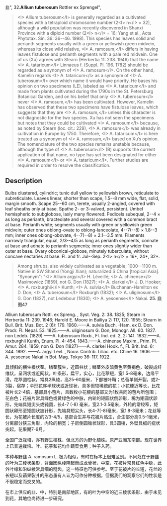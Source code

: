 韭",
32.**Allium tuberosum** Rottler ex Sprengel",

> &lt;I&gt; Allium tuberosum&lt;/I&gt; is generally regarded as a cultivated species with a tetraploid chromosome number (2&lt;I&gt; n&lt;/I&gt; = 32), although a wild population was recently discovered in Shanxi Province with a diploid number (2&lt;I&gt; n&lt;/I&gt; = 16; Yang et al., Acta Phytotax. Sin. 36: 36--46. 1998). This species has leaves solid and perianth segments usually with a green or yellowish green midvein, whereas its close wild relative, &lt;I&gt; A. ramosum,&lt;/I&gt; differs in having leaves fistulose and perianth segments with a pale red midvein. One of us (Xu) agrees with Stearn (Herbertia 11: 238. 1946) that the name &lt;I&gt; A. tataricum&lt;/I&gt; Linnaeus f. (Suppl. Pl. 196. 1782) should be regarded as a synonym of &lt;I&gt; A. ramosum&lt;/I&gt;. On the other hand, Kamelin regards &lt;I&gt; A. tataricum&lt;/I&gt; as a synonym of &lt;I&gt; A. tuberosum&lt;/I&gt; over which name it would have priority. He bases his opinion on two specimens (LE), labeled as &lt;I&gt; A. tataricum&lt;/I&gt; and made from plants cultivated during the 1790s in the St. Petersburg Botanical Garden, and on his belief that only &lt;I&gt; A. tuberosum&lt;/I&gt; never &lt;I&gt; A. ramosum,&lt;/I&gt; has been cultivated. However, Kamelin has observed that these two specimens have fistulose leaves, which suggests that they are &lt;I&gt; A. ramosum,&lt;/I&gt; unless this character is not diagnostic for the two species. Xu has not seen the specimens but notes that they could be cultivated &lt;I&gt; A. ramosum&lt;/I&gt; because, as noted by Stearn (loc. cit.: 229), &lt;I&gt; A. ramosum&lt;/I&gt; was already in cultivation in Europe by 1750. Therefore, &lt;I&gt; A. tataricum&lt;/I&gt; is here treated as a synonym of &lt;I&gt; A. ramosum,&lt;/I&gt; based on Xu’s opinion. The nomenclature of the two species remains unstable because, although the type of &lt;I&gt; A. tuberosum&lt;/I&gt; (B) supports the current application of that name, no type has yet been designated for either &lt;I&gt; A. ramosum&lt;/I&gt; or &lt;I&gt; A. tataricum&lt;/I&gt;. Further studies are required in order to resolve the classification.

## Description
Bulbs clustered, cylindric; tunic dull yellow to yellowish brown, reticulate to subreticulate. Leaves linear, shorter than scape, 1.5--8 mm wide, flat, solid, margin smooth. Scape 25--60 cm, terete, usually 2-angled, covered with leaf sheaths only at base. Spathe 2- or 3-valved, persistent. Umbel hemispheric to subglobose, laxly many flowered. Pedicels subequal, 2--4 × as long as perianth, bracteolate and several covered with a common bract at base. Perianth white; segments usually with green or yellowish green midvein; outer ones oblong-ovate to oblong-lanceolate, 4--7(--8) × 1.8--3 mm; inner ones oblong-obovate, 4--7(--8) × 2.1--3.5 mm. Filaments narrowly triangular, equal, 2/3--4/5 as long as perianth segments, connate at base and adnate to perianth segments; inner ones slightly wider than outer at base. Ovary obconical-globose, minutely tuberculate, without concave nectaries at base. Fl. and fr. Jul--Sep. 2&lt;I&gt; n&lt;/I&gt; = 16*, 24*, 32*.

> Among shrubs, also widely cultivated as a vegetable; 1000--1100 m. Native in SW Shanxi (Yongji Xian); naturalized S China [tropical Asia].
  "Synonym": "&lt;I&gt; Allium argyi&lt;/I&gt; H. Léveillé; &lt;I&gt; A. chinense&lt;/I&gt; Maximowicz (1859), not G. Don (1827); &lt;I&gt; A. clarkei&lt;/I&gt; J. D. Hooker; &lt;I&gt; A. roxburghii&lt;/I&gt; Kunth; &lt;I&gt; A. sulvia&lt;/I&gt; Buchanan-Hamilton ex D. Don; &lt;I&gt; A. tuberosum&lt;/I&gt; Roxburgh (1832); &lt;I&gt; A. uliginosum&lt;/I&gt; G. Don (1827), not Ledebour (1830); &lt;I&gt; A. yesoense&lt;/I&gt; Nakai.
**25. 韭 图47**

Allium tuberosum Rottl. ex Spreng. , Syst. Veg. 2: 38. 1825; Stearn in Herbertia 11: 239. 1946; Harold E. Moore in Bailiya 2: 117, 120. 1955; Stearn in Bull. Brit. Mus. Bot. 2 (6): 179. 1960.——A. sulvia Buch. -Ham. ex D. Don. Prodr. Fl. Nepal. 53. 1825.——A. uliginosum G. Don, Monogr. All. 60. 1827. non Ledeb. (1829) ——A. tuberosum Roxb., Fl. Ind. ed. 2, 2: 141. 1832.——A. roxburghii Kunth, Enum. Pl. 4: 454. 1843.——A. chinense Maxim., Prim. Pl. Amur. 284. 1859, non G. Don (1827)——A. clarkei Hook. f., Fl. Brit. Ind. 6: 344. 1892. ——A. argyi Levl. , Nouv. Contrib. Liliac. etc. Chine 16. 1906.——A. yesoense Nakai in Bot. Mag. Tokyo 36: 117. 1922.

具倾斜的横生根状茎。鳞茎簇生，近圆柱状；鳞茎外皮暗黄色至黄褐色，破裂成纤维状，呈网状或近网状。叶条形，扁平，实心，比花葶短，宽1.5-8毫米，边缘平滑。花葶圆柱状，常具2纵棱，高25-60厘米，下部被叶鞘；总苞单侧开裂，或2-3裂，宿存；伞形花序半球状或近球状，具多但较稀疏的花；小花梗近等长，比花被片长2-4倍，基部具小苞片，且数枚小花梗的基部又为1枚共同的苞片所包围；花白色；花被片常具绿色或黄绿色的中脉，内轮的矩圆状倒卵形，稀为矩圆状卵形，先端具短尖头或钝圆，长4-7 (-8) 毫米，宽2.1-3.5毫米，外轮的常较窄，矩圆状卵形至矩圆状披针形，先端具短尖头，长4-7(-8)毫米，宽1.8-3毫米；花丝等长，为花被片长度的2/3-4/5，基部合生并与花被片贴生，合生部分高0.5-1毫米，分离部分狭三角形，内轮的稍宽；子房倒圆锥状球形，具3圆稜，外壁具细的疣状突起。花果期7-9月。

全国广泛栽培，亦有野生植株，但北方的为野化植株。原产亚洲东南部。现在世界上已普遍栽培。叶、花葶和花均作蔬菜食用；种子入药。

本种与野韭 A. ramosum L. 极为相似，有时在标本上很难区别。不同处在于野韭的叶为三棱状条形，背面因纵棱隆起而成龙骨状，中空，花被片常具红色中脉，此外叶缘和沿纵棱常具细的糙齿，这一特征也可供参考。至于花被片的长短，花丝的长短以及蒴果裂爿的形态虽有人认为可作分种根据，但据我们的观察它们的性状是不很稳定而交叉的。

在市上供应的韭、中，特别是南部地区，有的叶为中空的近三棱状条形，由于未见到花，其地位尚待进一步研究。

